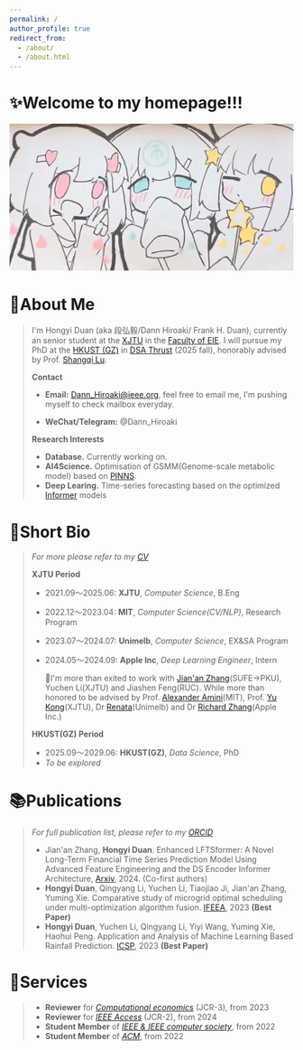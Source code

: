 ```yaml
---
permalink: /
author_profile: true
redirect_from: 
  - /about/
  - /about.html
---
```

<style>
  .md-typeset h1,
  .md-content__button {
    display: none;
  }
</style>
# ✨Welcome to my homepage!!!

<img src="https://raw.githubusercontent.com/DANNHIROAKI/New-Picture-Bed/main/img/4ea0326ef75c39ddd83a0f807c1d944.png" alt="4ea0326ef75c39ddd83a0f807c1d944" width=550 /> 

# 👤About Me

> I'm Hongyi Duan  (aka 段弘毅/Dann Hiroaki/ Frank H. Duan), currently an senior student at the [XJTU](http://en.xjtu.edu.cn/) in the [Faculty of EIE](https://eie.xjtu.edu.cn/en/index.htm). I will pursue my PhD at the [HKUST (GZ)](https://www.hkust-gz.edu.cn/zh/) in [DSA Thrust](https://dsa.hkust-gz.edu.cn/) (2025 fall), honorably advised by Prof. [Shangqi Lu](https://shangqilu.github.io/).  
>
> **Contact**
>
> - **Email:** [Dann_Hiroaki@ieee.org](mailto:Dann_Hiroaki@ieee.org), feel free to email me, I'm pushing myself to check mailbox everyday. 
>
> - **WeChat/Telegram:** @Dann_Hiroaki
>
> **Research Interests**  
>
> - **Database.** Currently working on.
> - **AI4Science.** Optimisation of GSMM(Genome-scale metabolic model) based on [PINNS](https://arxiv.org/abs/1711.10561). 
> - **Deep Learing.** Time-series forecasting based on the optimized [Informer](https://arxiv.org/abs/2012.07436) models

# 📜Short Bio 

> *For more please refer to my [CV](https://raw.githubusercontent.com/DANNHIROAKI/New-Picture-Bed/main/img/CV_2_Pages_EN.pdf)*  
>
> **XJTU Period** 
>
> - 2021.09～2025.06: **XJTU**, *Computer Science*, B.Eng
>
> - 2022.12～2023.04: **MIT**, *Computer Science(CV/NLP)*, Research Program
>
> - 2023.07～2024.07: **Unimelb**, *Computer Science*, EX&SA Program
>
> - 2024.05～2024.09: **Apple Inc**, *Deep Learning Engineer*, Intern
>
>   🥰I'm more than exited to work with [Jian'an Zhang](https://scholar.google.com/citations?user=_GX9j1YAAAAJ&hl=zh-CN)(SUFE→PKU), Yuchen Li(XJTU) and Jiashen Feng(RUC). While more than honored to be advised by Prof. [Alexander Amini](https://www.mit.edu/~amini/)(MIT), Prof. [Yu Kong](https://gr.xjtu.edu.cn/en/web/yukong)(XJTU), Dr [Renata](https://findanexpert.unimelb.edu.au/profile/794609-renata-borovica-gajic)(Unimelb) and Dr [Richard Zhang](https://github.com/jiyzhang)(Apple Inc.)
>
> **HKUST(GZ) Period**
>
> - 2025.09～2029.06: **HKUST(GZ)**, *Data Science*, PhD
> - *To be explored*

# 📚Publications

> *For full publication list, please refer to my [ORCID](https://orcid.org/0000-0002-2082-5363)*  
>
> - Jian'an Zhang, **Hongyi Duan**. Enhanced LFTSformer: A Novel Long-Term Financial Time Series Prediction Model Using Advanced Feature Engineering and the DS Encoder Informer Architecture, [Arxiv](https://arxiv.org/abs/2310.01884), 2024. (Co-first authors)
> - **Hongyi Duan**, Qingyang Li, Yuchen Li, Tiaojiao Ji, Jian'an Zhang, Yuming Xie. Comparative study of microgrid optimal scheduling under multi-optimization algorithm fusion. [IFEEA](https://ieeexplore.ieee.org/abstract/document/10429466), 2023 **(Best Paper)**
> - **Hongyi Duan**, Yuchen Li, Qingyang Li, Yiyi Wang, Yuming Xie, Haohui Peng. Application and Analysis of Machine Learning Based Rainfall Prediction. [ICSP](https://ieeexplore.ieee.org/document/10248891), 2023 **(Best Paper)** 

# 🌵Services

> - **Reviewer** for *[Computational economics](https://link.springer.com/journal/10614)* (JCR-3), from 2023
> - **Reviewer** for *[IEEE Access](https://ieeeaccess.ieee.org/)* (JCR-2), from 2024
> - **Student Member** of *[IEEE & IEEE computer society](ieee.org)*, from 2022
> - **Student Member** of *[ACM](acm.org)*, from 2022